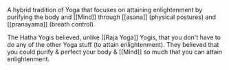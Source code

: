 A hybrid tradition of Yoga that focuses on attaining enlightenment by purifying the body and [[Mind]] through [[asana]] (physical postures) and [[pranayama]] (breath control).

The Hatha Yogis believed, unlike [[Raja Yoga]] Yogis, that you don't have to do any of the other Yoga stuff (to attain enlightenment). They believed that you could purify & perfect your body & [[Mind]] so much that you can attain enlightenment.